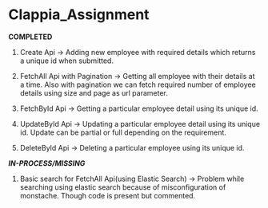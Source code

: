 # Clappia_Assignment

**************COMPLETED**************

1. Create Api
-> Adding new employee with required details which returns a unique id when submitted.

2. FetchAll Api with Pagination
-> Getting all employee with their details at a time. Also with pagination we can fetch required number of employee details using size and page as url parameter.

3. FetchById Api
-> Getting a particular employee detail using its unique id.

4. UpdateById Api
-> Updating a particular employee detail using its unique id. Update can be partial or full depending on the requirement.

5. DeleteById Api
-> Deleting a particular employee using its unique id.

*************IN-PROCESS/MISSING*************

1. Basic search for FetchAll Api(using Elastic Search)
-> Problem while searching using elastic search because of misconfiguration of monstache. Though code is present but commented.
